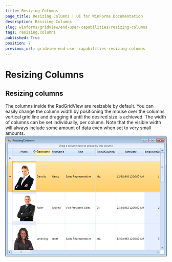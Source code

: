 ```yaml
---
title: Resizing Columns
page_title: Resizing Columns | UI for WinForms Documentation
description: Resizing Columns
slug: winforms/gridview/end-user-capabilities/resizing-columns
tags: resizing,columns
published: True
position: 7
previous_url: gridview-end-user-capabilities-resizing-columns
---
```


# Resizing Columns



## Resizing columns

The columns inside the RadGridView are resizable by default. You can easily change the column width by positioning the mouse over the columns vertical grid line and dragging it until the desired size is achieved. The width of columns can be set individually, per column. Note that the visible width will always include some amount of data even when set to very small amounts.<br>![gridview-end-user-capabilities-resizing-columns 001](images/gridview-end-user-capabilities-resizing-columns001.png)
